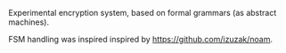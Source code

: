 Experimental encryption system, based on formal grammars (as abstract machines).

FSM handling was inspired inspired by https://github.com/izuzak/noam.